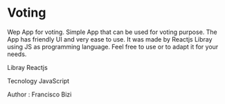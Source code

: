 # Voting 

Wep App for voting. Simple App that can be used for voting purpose. The App has friendly UI and very ease to use.
It was made by Reactjs Libray using JS as programming language.
Feel free to use or to adapt it for your needs.

Libray Reactjs

Tecnology JavaScript

Author : Francisco Bizi
